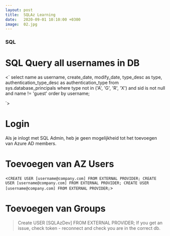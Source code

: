 ```yaml
---
layout: post
title:  SQLAz Learning
date:   2020-09-01 10:10:00 +0300
image:  02.jpg
---
```

### SQL

# SQL Query all usernames in DB

<`
select name as username,
       create_date,
       modify_date,
       type_desc as type,
       authentication_type_desc as authentication_type
from sys.database_principals
where type not in ('A', 'G', 'R', 'X')
      and sid is not null
      and name != 'guest'
order by username;

`>

# Login
Als je inlogt met SQL Admin, heb je geen mogelijkheid tot het toevoegen van Azure AD members.

# Toevoegen van AZ Users

<`
CREATE USER [username@company.com] FROM EXTERNAL PROVIDER;
CREATE USER [username@company.com] FROM EXTERNAL PROVIDER;
CREATE USER [username@company.com] FROM EXTERNAL PROVIDER;
`>


# Toevoegen van Groups

> Create USER [SQLAzDev] FROM EXTERNAL PROVIDER;
If you get an issue, check token - reconnect and check you are in the correct db.
